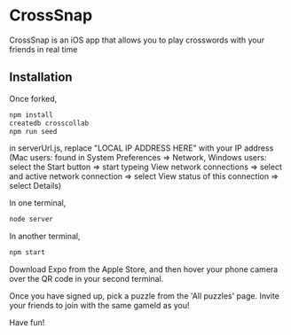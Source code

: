 # CrossSnap

CrossSnap is an iOS app that allows you to play crosswords with your friends in real time

## Installation

Once forked,

```bash
npm install
createdb crosscollab
npm run seed
```

in serverUrl.js, replace "LOCAL IP ADDRESS HERE" with your IP address (Mac users: found in
System Preferences => Network, Windows users: select the Start button => start typeing View network connections => select and active network connection => select View status of this connection => select Details)

In one terminal,

```bash
node server
```

In another terminal,

```bash
npm start
```

Download Expo from the Apple Store, and then hover your phone camera over the QR code in your second terminal.

Once you have signed up, pick a puzzle from the 'All puzzles' page. Invite your friends to join with the same gameId as you!

Have fun!
